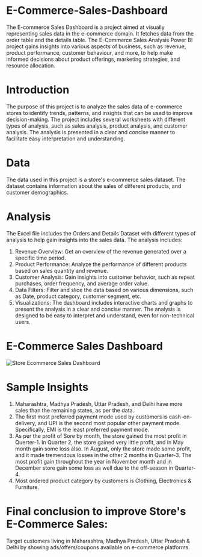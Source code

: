 # E-Commerce-Sales-Dashboard
The E-commerce Sales Dashboard is a project aimed at visually representing sales data in the e-commerce domain. It fetches data from the order table and the details table. The E-Commerce Sales Analysis Power BI project gains insights into various aspects of business, such as revenue, product performance, customer behaviour, and more, to help make informed decisions about product offerings, marketing strategies, and resource allocation.

# Introduction
The purpose of this project is to analyze the sales data of e-commerce stores to identify trends, patterns, and insights that can be used to improve decision-making. The project includes several worksheets with different types of analysis, such as sales analysis, product analysis, and customer analysis. The analysis is presented in a clear and concise manner to facilitate easy interpretation and understanding.

# Data
The data used in this project is a store's e-commerce sales dataset. The dataset contains information about the sales of different products, and customer demographics. 

# Analysis
The Excel file includes the Orders and Details Dataset with different types of analysis to help gain insights into the sales data. The analysis includes:
1. Revenue Overview: Get an overview of the revenue generated over a specific time period.
2. Product Performance: Analyze the performance of different products based on sales quantity and revenue.
3. Customer Analysis: Gain insights into customer behavior, such as repeat purchases, order frequency, and average order value.
4. Data Filters: Filter and slice the data based on various dimensions, such as Date, product category, customer segment, etc.
5. Visualizations: The dashboard includes interactive charts and graphs to present the analysis in a clear and concise manner. The analysis is designed to be easy to interpret and understand, even for non-technical users.

# E-Commerce Sales Dashboard
![Store Ecommerce Sales Dashboard](https://github.com/Rupalihirdekar/E-Commerce-Sales-Dashboard---Power-BI-Project-/assets/121499040/cd981b1a-0bfe-4a87-bdc4-7480d375a959)

# Sample Insights
1. Maharashtra, Madhya Pradesh, Uttar Pradesh, and Delhi have more sales than the remaining states, as per the data.
2. The first most preferred payment mode used by customers is cash-on-delivery, and UPI is the second most popular other payment mode. Specifically, EMI is the least preferred payment mode.
3. As per the profit of Sore by month, the store gained the most profit in Querter-1. In Quarter 2, the store gained very little profit, and in May month gain some loss also. In August, only the store made some profit, and it made tremendous losses in the other 2 months in Quarter-3. The most profit gain throughout the year in November month and in December store gain some loss as well due to the off-season in Quarter-4.
5. Most ordered product category by customers is Clothing, Electronics & Furniture.
  
# Final conclusion to improve Store's E-Commerce Sales:
Target customers living in Maharashtra, Madhya Pradesh, Uttar Pradesh & Delhi by showing ads/offers/coupons available on e-commerce platforms.
